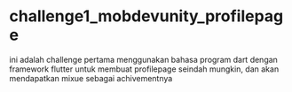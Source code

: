# challenge1_mobdevunity_profilepage
ini adalah challenge pertama menggunakan bahasa program dart dengan framework flutter untuk membuat profilepage seindah mungkin, dan akan mendapatkan mixue sebagai achivementnya
